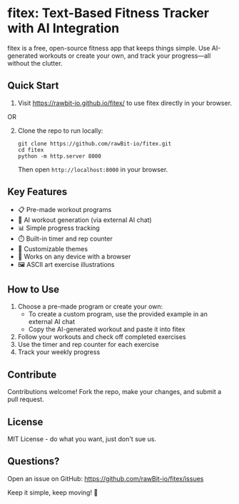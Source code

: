 # fitex: Text-Based Fitness Tracker with AI Integration

fitex is a free, open-source fitness app that keeps things simple. Use AI-generated workouts or create your own, and track your progress—all without the clutter.

## Quick Start

1. Visit https://rawbit-io.github.io/fitex/ to use fitex directly in your browser.

OR

2. Clone the repo to run locally:
   ```
   git clone https://github.com/rawBit-io/fitex.git
   cd fitex
   python -m http.server 8000
   ```
   Then open `http://localhost:8000` in your browser.

## Key Features

- 📋 Pre-made workout programs
- 🤖 AI workout generation (via external AI chat)
- 📊 Simple progress tracking
- ⏱️ Built-in timer and rep counter
- 🎨 Customizable themes
- 📱 Works on any device with a browser
- 🖼️ ASCII art exercise illustrations

## How to Use

1. Choose a pre-made program or create your own:
   - To create a custom program, use the provided example in an external AI chat
   - Copy the AI-generated workout and paste it into fitex
2. Follow your workouts and check off completed exercises
3. Use the timer and rep counter for each exercise
4. Track your weekly progress

## Contribute

Contributions welcome! Fork the repo, make your changes, and submit a pull request.

## License

MIT License - do what you want, just don't sue us.

## Questions?

Open an issue on GitHub: https://github.com/rawBit-io/fitex/issues

Keep it simple, keep moving! 💪
